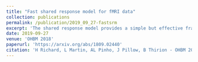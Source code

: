 ```yaml
---
title: "Fast shared response model for fMRI data"
collection: publications
permalink: /publication/2019_09_27-fastsrm
excerpt: 'The shared response model provides a simple but effective framework to analyse fMRI data of subjects exposed to naturalistic stimuli. However when the number of subjects or runs is large, fitting the model requires a large amount of memory and computational power, which limits its use in practice. The FastSRM algorithm relies on an intermediate atlas-based representation. It provides considerable speed-up in time and memory usage, hence it allows easy and fast large-scale analysis of naturalistic-stimulus fMRI data.'
date: 2019-09-27
venue: 'OHBM 2018'
paperurl: 'https://arxiv.org/abs/1809.02440'
citation: 'H Richard, L Martin, AL Pinho, J Pillow, B Thirion - OHBM 2018'
---
```

